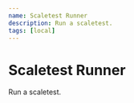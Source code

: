 ```yaml
---
name: Scaletest Runner
description: Run a scaletest.
tags: [local]
---
```


# Scaletest Runner

Run a scaletest.
